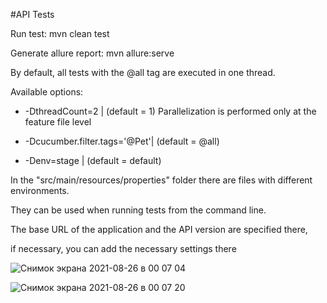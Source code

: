
#API Tests

Run test: mvn clean test

Generate allure report: mvn allure:serve

By default, all tests with the @all tag are executed in one thread.

Available options:

+ -DthreadCount=2 | (default = 1) Parallelization is performed only at the feature file level

+ -Dcucumber.filter.tags='@Pet'| (default = @all)

+ -Denv=stage | (default  = default)

In the "src/main/resources/properties" folder there are files with different environments.

They can be used when running tests from the command line.

The base URL of the application and the API version are specified there, 

if necessary, you can add the necessary settings there

![Снимок экрана 2021-08-26 в 00 07 04](https://user-images.githubusercontent.com/25115868/130868818-0ab81423-db3a-481b-89ce-93c93eefa4c5.png)

![Снимок экрана 2021-08-26 в 00 07 20](https://user-images.githubusercontent.com/25115868/130868863-2cd4475a-c6f4-47e3-882f-f112c24e17b1.png)




